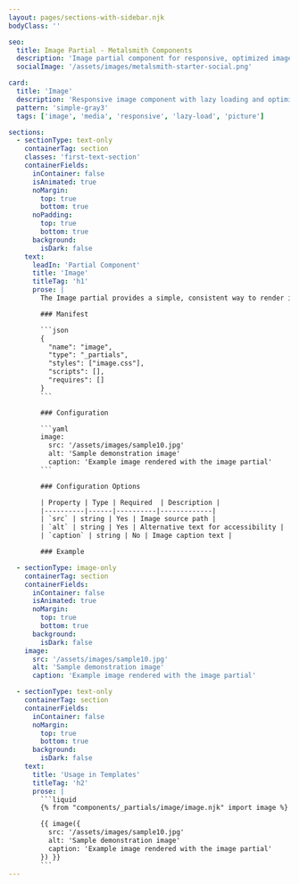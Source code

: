 ```yaml
---
layout: pages/sections-with-sidebar.njk
bodyClass: ''

seo:
  title: Image Partial - Metalsmith Components
  description: 'Image partial component for responsive, optimized image rendering'
  socialImage: '/assets/images/metalsmith-starter-social.png'

card:
  title: 'Image'
  description: 'Responsive image component with lazy loading and optimization'
  pattern: 'simple-gray3'
  tags: ['image', 'media', 'responsive', 'lazy-load', 'picture']

sections:
  - sectionType: text-only
    containerTag: section
    classes: 'first-text-section'
    containerFields:
      inContainer: false
      isAnimated: true
      noMargin:
        top: true
        bottom: true
      noPadding:
        top: true
        bottom: true
      background:
        isDark: false
    text:
      leadIn: 'Partial Component'
      title: 'Image'
      titleTag: 'h1'
      prose: |
        The Image partial provides a simple, consistent way to render images with optional captions. It ensures proper semantic markup and accessibility attributes for all image display throughout the component system.

        ### Manifest

        ```json
        {
          "name": "image",
          "type": "_partials",
          "styles": ["image.css"],
          "scripts": [],
          "requires": []
        }
        ```

        ### Configuration

        ```yaml
        image:
          src: '/assets/images/sample10.jpg'
          alt: 'Sample demonstration image'
          caption: 'Example image rendered with the image partial'
        ```

        ### Configuration Options

        | Property | Type | Required  | Description |
        |----------|------|----------|-------------|
        | `src` | string | Yes | Image source path |
        | `alt` | string | Yes | Alternative text for accessibility |
        | `caption` | string | No | Image caption text |

        ### Example

  - sectionType: image-only
    containerTag: section
    containerFields:
      inContainer: false
      isAnimated: true
      noMargin:
        top: true
        bottom: true
      background:
        isDark: false
    image:
      src: '/assets/images/sample10.jpg'
      alt: 'Sample demonstration image'
      caption: 'Example image rendered with the image partial'

  - sectionType: text-only
    containerTag: section
    containerFields:
      inContainer: false
      noMargin:
        top: true
        bottom: true
      background:
        isDark: false
    text:
      title: 'Usage in Templates'
      titleTag: 'h2'
      prose: |
        ```liquid
        {% from "components/_partials/image/image.njk" import image %}

        {{ image({
          src: '/assets/images/sample10.jpg'
          alt: 'Sample demonstration image'
          caption: 'Example image rendered with the image partial'
        }) }}
        ```
---
```

